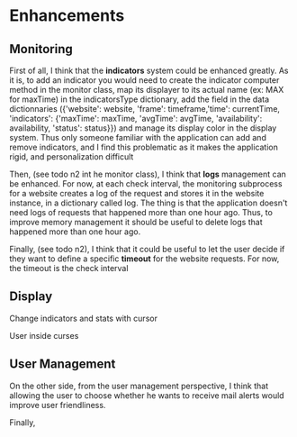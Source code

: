# Enhancements

## Monitoring

First of all, I think that the __indicators__ system could be enhanced greatly.
As it is, to add an indicator you would need to create the indicator computer method in the monitor class,
map its displayer to its actual name (ex: MAX for maxTime) in the indicatorsType dictionary, add the field in the data dictionnaries ({'website': website, 'frame': timeframe,'time': currentTime, 'indicators': {'maxTime': maxTime, 'avgTime': avgTime, 'availability': availability, 'status': status}})
and manage its display color in the display system. Thus only someone familiar with the application can add and remove indicators, 
and I find this problematic as it makes the application rigid, and personalization difficult

Then, (see todo n2 int he monitor class), I think that __logs__ management can be enhanced. For now, at each check interval,
the monitoring subprocess for a website creates a log of the request and stores it in the website instance, in a dictionary called
log. The thing is that the application doesn't need logs of requests that happened more than one hour ago. Thus, to improve memory management 
it should be useful to delete logs that happened more than one hour ago. 

Finally, (see todo n2), I think that it could be useful to let the user decide if they want to define a specific __timeout__
for the website requests. For now, the timeout is the check interval


## Display

Change indicators and stats with cursor

User inside curses

## User Management

On the other side, from the user management perspective, I think that allowing the user to choose whether he wants to 
receive mail alerts would improve user friendliness.

Finally, 